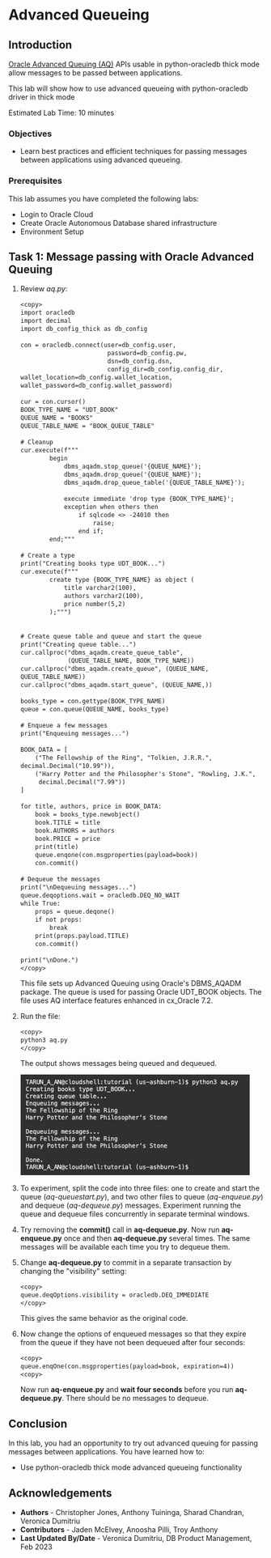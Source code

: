 # Advanced Queueing

## Introduction
[Oracle Advanced Queuing (AQ)](https://python-oracledb.readthedocs.io/en/latest/user_guide/aq.html) APIs usable in python-oracledb thick mode allow messages to be passed between applications.

This lab will show how to use advanced queueing with python-oracledb driver in thick mode

Estimated Lab Time: 10 minutes

### Objectives

*  Learn best practices and efficient techniques for passing messages between applications using advanced queueing.

### Prerequisites

This lab assumes you have completed the following labs:
* Login to Oracle Cloud
* Create Oracle Autonomous Database shared infrastructure
* Environment Setup

## Task 1: Message passing with Oracle Advanced Queuing
1. Review *aq.py*:

    ````
    <copy>
    import oracledb
    import decimal
    import db_config_thick as db_config

    con = oracledb.connect(user=db_config.user,
                            password=db_config.pw, 
                            dsn=db_config.dsn,
                            config_dir=db_config.config_dir, wallet_location=db_config.wallet_location, wallet_password=db_config.wallet_password)

    cur = con.cursor()
    BOOK_TYPE_NAME = "UDT_BOOK"
    QUEUE_NAME = "BOOKS"
    QUEUE_TABLE_NAME = "BOOK_QUEUE_TABLE"

    # Cleanup
    cur.execute(f"""
            begin
                dbms_aqadm.stop_queue('{QUEUE_NAME}');
                dbms_aqadm.drop_queue('{QUEUE_NAME}');
                dbms_aqadm.drop_queue_table('{QUEUE_TABLE_NAME}');

                execute immediate 'drop type {BOOK_TYPE_NAME}';
                exception when others then
                    if sqlcode <> -24010 then
                        raise;
                    end if;
            end;"""

    # Create a type
    print("Creating books type UDT_BOOK...")
    cur.execute(f"""
            create type {BOOK_TYPE_NAME} as object (
                title varchar2(100),
                authors varchar2(100),
                price number(5,2)
            );""")


    # Create queue table and queue and start the queue
    print("Creating queue table...")
    cur.callproc("dbms_aqadm.create_queue_table",
                 (QUEUE_TABLE_NAME, BOOK_TYPE_NAME))
    cur.callproc("dbms_aqadm.create_queue", (QUEUE_NAME, QUEUE_TABLE_NAME))
    cur.callproc("dbms_aqadm.start_queue", (QUEUE_NAME,))

    books_type = con.gettype(BOOK_TYPE_NAME)
    queue = con.queue(QUEUE_NAME, books_type)

    # Enqueue a few messages
    print("Enqueuing messages...")

    BOOK_DATA = [
        ("The Fellowship of the Ring", "Tolkien, J.R.R.", decimal.Decimal("10.99")),
        ("Harry Potter and the Philosopher's Stone", "Rowling, J.K.",
         decimal.Decimal("7.99"))
    ]

    for title, authors, price in BOOK_DATA:
        book = books_type.newobject()
        book.TITLE = title
        book.AUTHORS = authors
        book.PRICE = price
        print(title)
        queue.enqone(con.msgproperties(payload=book))
        con.commit()

    # Dequeue the messages
    print("\nDequeuing messages...")
    queue.deqoptions.wait = oracledb.DEQ_NO_WAIT
    while True:
        props = queue.deqone()
        if not props:
            break
        print(props.payload.TITLE)
        con.commit()

    print("\nDone.")
    </copy>
    ````

    This file sets up Advanced Queuing using Oracle's DBMS\_AQADM package. The queue is used for passing Oracle UDT\_BOOK objects. The file uses AQ interface features enhanced in cx\_Oracle 7.2.

2. Run the file:

    ````
    <copy>
    python3 aq.py
    </copy>
    ````

    The output shows messages being queued and dequeued.

    ![AQ Results](./images/aq.png " ")

3. To experiment, split the code into three files: one to create and start the queue (*aq-queuestart.py*), and two other files to queue (*aq-enqueue.py*) and dequeue (*aq-dequeue.py*) messages. Experiment running the queue and dequeue files concurrently in separate terminal windows.

4. Try removing the **commit()** call in **aq-dequeue.py**. Now run **aq-enqueue.py** once and then **aq-dequeue.py** several times. The same messages will be available each time you try to dequeue them.

5. Change **aq-dequeue.py** to commit in a separate transaction by changing the "visibility" setting:

    ````
    <copy>
    queue.deqOptions.visibility = oracledb.DEQ_IMMEDIATE
    </copy>
    ````

    This gives the same behavior as the original code.

6. Now change the options of enqueued messages so that they expire from the queue if they have not been dequeued after four seconds:

    ````
    <copy>
    queue.enqOne(con.msgproperties(payload=book, expiration=4))
    <copy>
    ````

    Now run **aq-enqueue.py** and **wait four seconds** before you run **aq-dequeue.py**. There should be no messages to dequeue.

## Conclusion

In this lab, you had an opportunity to try out advanced queuing for passing messages between applications.
You have learned how to:
* Use python-oracledb thick mode advanced queueing functionality

## Acknowledgements

* **Authors** - Christopher Jones, Anthony Tuininga, Sharad Chandran, Veronica Dumitriu
* **Contributors** - Jaden McElvey, Anoosha Pilli, Troy Anthony
* **Last Updated By/Date** - Veronica Dumitriu, DB Product Management, Feb 2023